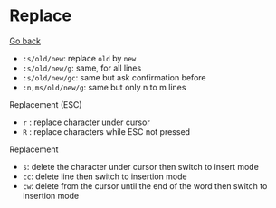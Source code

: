 # Replace

[Go back](..#-and-now-mastering-it)

* `:s/old/new`: replace `old` by `new`
* `:s/old/new/g`: same, for all lines
* `:s/old/new/gc`: same but ask confirmation before
* `:n,ms/old/new/g`: same but only n to m lines

Replacement (ESC)
* `r` : replace character under cursor
* `R` : replace characters while ESC not pressed

Replacement

* `s`: delete the character under cursor then switch to insert mode
* `cc`: delete line then switch to insertion mode
* `cw`: delete from the cursor until the end of the word 
  then switch to insertion mode